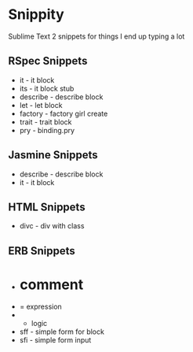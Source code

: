 # Snippity

Sublime Text 2 snippets for things I end up typing a lot

## RSpec Snippets

- it - it block
- its - it block stub
- describe - describe block
- let - let block
- factory - factory girl create
- trait - trait block
- pry - binding.pry

## Jasmine Snippets

- describe - describe block
- it - it block

## HTML Snippets

- divc - div with class

## ERB Snippets

- # comment
- = expression
- - logic
- sff - simple form for block
- sfi - simple form input
